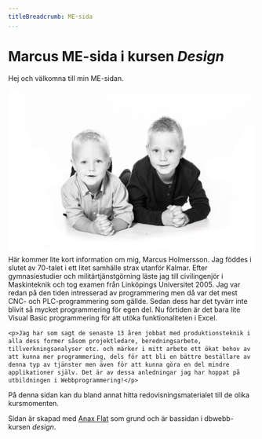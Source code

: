 ```yaml
---
titleBreadcrumb: ME-sida
...
```


Marcus ME-sida i kursen *Design*
===============================

Hej och välkomna till min ME-sidan.

<div class="justify">
    <p><img src="../htdocs/img/me1.png" class="me" alt="Bild på barnen Holmersson"/>Här kommer lite kort information om mig, Marcus Holmersson. Jag föddes i slutet av 70-talet i ett litet samhälle strax utanför Kalmar. Efter gymnasiestudier och militärtjänstgörning läste jag till civilingenjör i Maskinteknik och tog examen från Linköpings Universitet 2005. Jag var redan på den tiden intresserad av programmering men då var det mest CNC- och PLC-programmering som gällde. Sedan dess har det tyvärr inte blivit så mycket programmering för egen del. Nu förtiden är det bara lite Visual Basic programmering för att utöka funktionaliteten i Excel.</p>

    <p>Jag har som sagt de senaste 13 åren jobbat med produktionsteknik i alla dess former såsom projektledare, beredningsarbete, tillverkningsanalyser etc. och märker i mitt arbete ett ökat behov av att kunna mer programmering, dels för att bli en bättre beställare av denna typ av tjänster men även för att kunna göra en del mindre applikationer själv. Det är av dessa anledningar jag har hoppat på utbildningen i Webbprogrammering!</p>
</div>

På denna sidan kan du bland annat hitta redovisningsmaterialet till de olika kursmomenten.

Sidan är skapad med [Anax Flat](https://dbwebb.se/anax/inledning/) som grund och är bassidan i dbwebb-kursen *design*.
